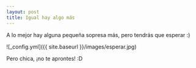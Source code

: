 ```yaml
---
layout: post
title: Igual hay algo más
---
```


A lo mejor hay alguna pequeña sopresa más, pero tendrás que esperar :)

![_config.yml]({{ site.baseurl }}/images/esperar.jpg)

Pero chica, ¡no te aprontes! :D

